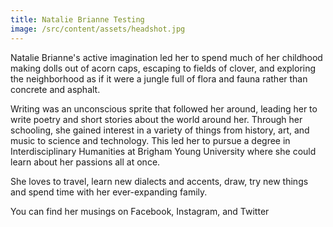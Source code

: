```yaml
---
title: Natalie Brianne Testing
image: /src/content/assets/headshot.jpg
---
```

Natalie Brianne's active imagination led her to spend much of her childhood making dolls out of acorn caps, escaping to fields of clover, and exploring the neighborhood as if it were a jungle full of flora and fauna rather than concrete and asphalt.

Writing was an unconscious sprite that followed her around, leading her to write poetry and short stories about the world around her. Through her schooling, she gained interest in a variety of things from history, art, and music to science and technology. This led her to pursue a degree in Interdisciplinary Humanities at Brigham Young University where she could learn about her passions all at once.

She loves to travel, learn new dialects and accents, draw, try new things and spend time with her ever-expanding family.

You can find her musings on Facebook, Instagram, and Twitter